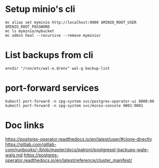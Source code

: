 # Setup minio's cli

```
mc alias set myminio http://localhost:9000 $MINIO_ROOT_USER $MINIO_ROOT_PASSWORD
mc ls myminio/mybucket
mc admin heal --recursive --remove myminio/
```

# List backups from cli

```
envdir "/run/etc/wal-e.d/env" wal-g backup-list
```

# port-forward services

```
kubectl port-forward -n zpg-system svc/postgres-operator-ui 8000:80
kubectl port-forward -n zpg-system svc/minio-console 9001:9001
```

# Doc links

https://postgres-operator.readthedocs.io/en/latest/user/#clone-directly
https://gitlab.com/gitlab-com/runbooks/-/blob/master/docs/patroni/postgresql-backups-wale-walg.md
https://postgres-operator.readthedocs.io/en/latest/reference/cluster_manifest/

